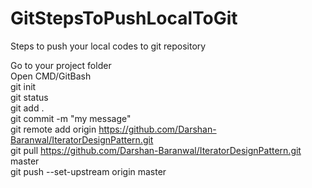 # GitStepsToPushLocalToGit
Steps to push your local codes to git repository

Go to your project folder <br />
Open CMD/GitBash <br />
git init<br />
git status<br />
git add .<br />
git commit -m "my message"<br />
git remote add origin https://github.com/Darshan-Baranwal/IteratorDesignPattern.git<br />
git pull https://github.com/Darshan-Baranwal/IteratorDesignPattern.git master	<br />
git push --set-upstream origin master<br />
